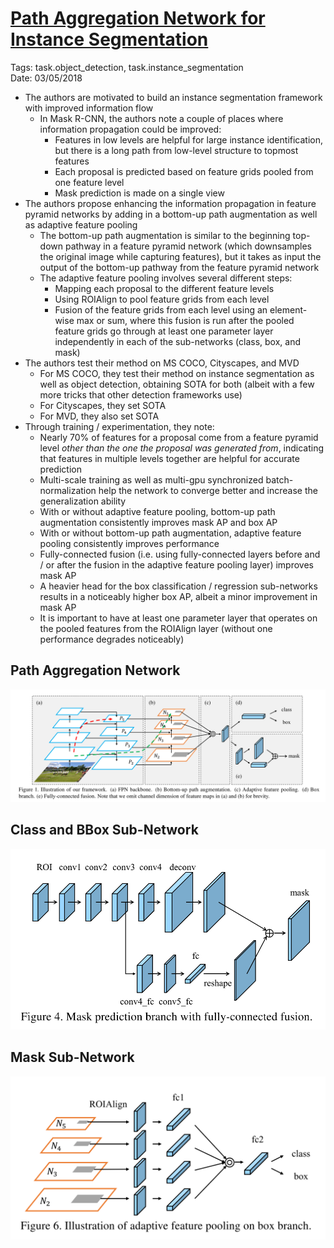 # [Path Aggregation Network for Instance Segmentation](https://arxiv.org/abs/1803.01534)

Tags: task.object_detection, task.instance_segmentation  
Date: 03/05/2018  

- The authors are motivated to build an instance segmentation framework with improved information flow
    - In Mask R-CNN, the authors note a couple of places where information propagation could be improved:
        - Features in low levels are helpful for large instance identification, but there is a long path from low-level structure to topmost features
        - Each proposal is predicted based on feature grids pooled from one feature level
        - Mask prediction is made on a single view
- The authors propose enhancing the information propagation in feature pyramid networks by adding in a bottom-up path augmentation as well as adaptive feature pooling
    - The bottom-up path augmentation is similar to the beginning top-down pathway in a feature pyramid network (which downsamples the original image while capturing features), but it takes as input the output of the bottom-up pathway from the feature pyramid network
    - The adaptive feature pooling involves several different steps:
        - Mapping each proposal to the different feature levels
        - Using ROIAlign to pool feature grids from each level
        - Fusion of the feature grids from each level using an element-wise max or sum, where this fusion is run after the pooled feature grids go through at least one parameter layer independently in each of the sub-networks (class, box, and mask)
- The authors test their method on MS COCO, Cityscapes, and MVD
    - For MS COCO, they test their method on instance segmentation as well as object detection, obtaining SOTA for both (albeit with a few more tricks that other detection frameworks use)
    - For Cityscapes, they set SOTA
    - For MVD, they also set SOTA
- Through training / experimentation, they note:
    - Nearly 70% of features for a proposal come from a feature pyramid level *other than the one the proposal was generated from*, indicating that features in multiple levels together are helpful for accurate prediction
    - Multi-scale training as well as multi-gpu synchronized batch-normalization help the network to converge better and increase the generalization ability
    - With or without adaptive feature pooling, bottom-up path augmentation consistently improves mask AP and box AP
    - With or without bottom-up path augmentation, adaptive feature pooling consistently improves performance
    - Fully-connected fusion (i.e. using fully-connected layers before and / or after the fusion in the adaptive feature pooling layer) improves mask AP
    - A heavier head for the box classification / regression sub-networks results in a noticeably higher box AP, albeit a minor improvement in mask AP
    - It is important to have at least one parameter layer that operates on the pooled features from the ROIAlign layer (without one performance degrades noticeably)

## Path Aggregation Network

![Path Aggregation Network](./images/path_aggregation_network.png)

## Class and BBox Sub-Network

![Class and BBox Sub-Network](./images/class_box_subnetwork.png)

## Mask Sub-Network

![Mask Sub-Network](./images/mask_subnetwork.png)
